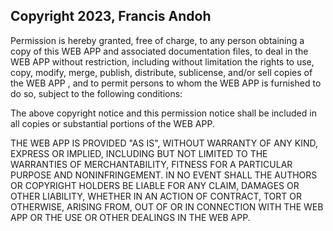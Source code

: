 ## Copyright 2023, Francis Andoh



Permission is hereby granted, free of charge, to any person obtaining a copy of this  WEB APP  and associated documentation files, to deal in the WEB APP without restriction, including without limitation the rights to use, copy, modify, merge, publish, distribute, sublicense, and/or sell copies of the WEB APP , and to permit persons to whom the WEB APP is furnished to do so, subject to the following conditions:

The above copyright notice and this permission notice shall be included in all copies or substantial portions of the WEB APP.

THE WEB APP IS PROVIDED "AS IS", WITHOUT WARRANTY OF ANY KIND, EXPRESS OR IMPLIED, INCLUDING BUT NOT LIMITED TO THE WARRANTIES OF MERCHANTABILITY, FITNESS FOR A PARTICULAR PURPOSE AND NONINFRINGEMENT. IN NO EVENT SHALL THE AUTHORS OR COPYRIGHT HOLDERS BE LIABLE FOR ANY CLAIM, DAMAGES OR OTHER LIABILITY, WHETHER IN AN ACTION OF CONTRACT, TORT OR OTHERWISE, ARISING FROM, OUT OF OR IN CONNECTION WITH THE WEB APP OR THE USE OR OTHER DEALINGS IN THE WEB APP.
